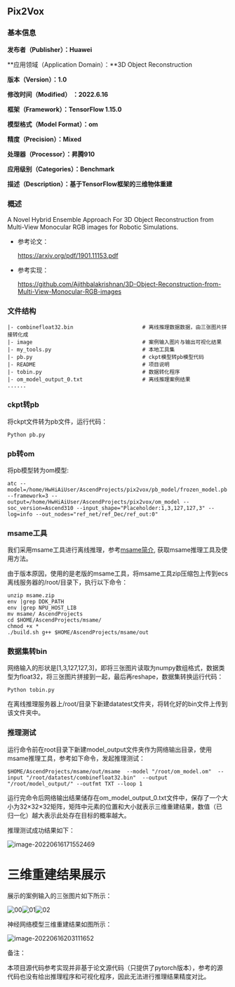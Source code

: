## Pix2Vox

### 基本信息

**发布者（Publisher）：Huawei**

**应用领域（Application Domain）：**3D Object Reconstruction

**版本（Version）：1.0**

**修改时间（Modified） ：2022.6.16**

**框架（Framework）：TensorFlow 1.15.0**

**模型格式（Model Format）：om**

**精度（Precision）：Mixed**

**处理器（Processor）：昇腾910**

**应用级别（Categories）：Benchmark**

**描述（Description）：基于TensorFlow框架的三维物体重建**

### 概述

A Novel Hybrid Ensemble Approach For 3D Object Reconstruction from Multi-View Monocular RGB images for Robotic Simulations. 

- 参考论文：

  https://arxiv.org/pdf/1901.11153.pdf

- 参考实现：

  https://github.com/Ajithbalakrishnan/3D-Object-Reconstruction-from-Multi-View-Monocular-RGB-images

### 文件结构
  ```
  |- combinefloat32.bin                      # 离线推理数据数据，由三张图片拼接转化成
  |- image                                   # 案例输入图片与输出可视化结果
  |- my_tools.py                             # 本地工具集
  |- pb.py                                   # ckpt模型转pb模型代码
  |- README                                  # 项目说明
  |- tobin.py                                # 数据转化程序
  |- om_model_output_0.txt                   # 离线推理案例结果
  ......
  ```

### ckpt转pb
将ckpt文件转为pb文件，运行代码：
```
Python pb.py
```
### pb转om
将pb模型转为om模型:
```
atc --model=/home/HwHiAiUser/AscendProjects/pix2vox/pb_model/frozen_model.pb --framework=3 --output=/home/HwHiAiUser/AscendProjects/pix2vox/om_model --soc_version=Ascend310 --input_shape="Placeholder:1,3,127,127,3" --log=info --out_nodes="ref_net/ref_Dec/ref_out:0"
```

### msame工具
我们采用msame工具进行离线推理，参考[msame简介](https://gitee.com/ascend/tools/tree/master/msame), 获取msame推理工具及使用方法。

由于版本原因，使用的是老版的msame工具，将msame工具zip压缩包上传到ecs离线服务器的/root/目录下，执行以下命令：

```
unzip msame.zip
env |grep DDK_PATH
env |grep NPU_HOST_LIB
mv msame/ AscendProjects
cd $HOME/AscendProjects/msame/
chmod +x *
./build.sh g++ $HOME/AscendProjects/msame/out
```

### 数据集转bin
网络输入的形状是[1,3,127,127,3]，即将三张图片读取为numpy数组格式，数据类型为float32，将三张图片拼接到一起，最后再reshape，数据集转换运行代码：
```
Python tobin.py
```
在离线推理服务器上/root/目录下新建datatest文件夹，将转化好的bin文件上传到该文件夹中。
### 推理测试
运行命令前在root目录下新建model_output文件夹作为网络输出目录，使用msame推理工具，参考如下命令，发起推理测试：
```
$HOME/AscendProjects/msame/out/msame  --model "/root/om_model.om"  --input "/root/datatest/combinefloat32.bin"  --output "/root/model_output/" --outfmt TXT --loop 1
```
运行完命令后网络输出结果储存在om_model_output_0.txt文件中，保存了一个大小为32×32×32矩阵，矩阵中元素的位置和大小就表示三维重建结果，数值（已归一化）越大表示此处存在目标的概率越大。

推理测试成功结果如下：

![image-20220616171552469](C:\Users\57239\AppData\Roaming\Typora\typora-user-images\image-20220616171552469.png)

# 三维重建结果展示

展示的案例输入的三张图片如下所示：

![00](https://gitee.com/zhangwx21/ModelZoo-TensorFlow/blob/master/ACL_TensorFlow/contrib/cv/Pix2Vox_ID1284_for_ACL/image/00.png)![01](https://gitee.com/zhangwx21/ModelZoo-TensorFlow/blob/master/ACL_TensorFlow/contrib/cv/Pix2Vox_ID1284_for_ACL/image/01.png)![02](https://gitee.com/zhangwx21/ModelZoo-TensorFlow/blob/master/ACL_TensorFlow/contrib/cv/Pix2Vox_ID1284_for_ACL/image/02.png)

神经网络模型三维重建结果如图所示：

![image-20220616203111652](https://gitee.com/zhangwx21/ModelZoo-TensorFlow/blob/master/ACL_TensorFlow/contrib/cv/Pix2Vox_ID1284_for_ACL/image/output.png)



备注：

本项目源代码参考实现并非基于论文源代码（只提供了pytorch版本），参考的源代码也没有给出推理程序和可视化程序，因此无法进行推理结果精度对比。
